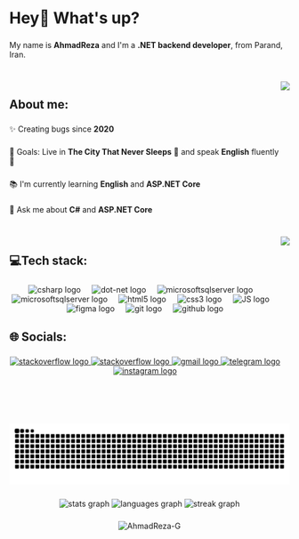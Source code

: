 <h1 align="left">Hey👋 What's up?</h1>

###

<p align="left">My name is <strong>AhmadReza</strong> and I'm a <strong>.NET backend developer</strong>, from Parand, Iran.</p>

###

<br clear="both">

<picture>
  <img align="right" height="250" src="https://media.giphy.com/media/kE8pYISTAEwCvlPueO/giphy.gif"  />
</picture>

<h2 align="left">About me:</h2>

###

<p align="left">✨ Creating bugs since <strong>2020</strong></p>

###

<p align="left">🎯 Goals: Live in <strong>The City That Never Sleeps</strong> 🗽 and speak <strong>English</strong> fluently 🚀</p>

###

<p align="left">📚 I'm currently learning <strong>English</strong> and <strong>ASP.NET Core</strong></p>

###

<p align="left">💬 Ask me about <strong>C#</strong> and <strong>ASP.NET Core</strong></p>

###

<br clear="both">

<img align="right" height="336" src="https://64.media.tumblr.com/db6d7f1e8df0013ac01407dac6074dc4/95b4d24b354169f4-23/s500x750/68e51b92d30ac35f24d3ad422cdeeb470efd4fb5.png"  />

###

<h2 align="left">💻Tech stack:</h2>

###

<div align="center">
  <img src="https://cdn.jsdelivr.net/gh/devicons/devicon/icons/csharp/csharp-original.svg" height="42" alt="csharp logo"  />
  <img width="12" />
  <img src="https://skillicons.dev/icons?i=dotnet" height="42" alt="dot-net logo"  />
  <img width="12" />
  <img src="https://cdn.jsdelivr.net/gh/devicons/devicon@latest/icons/microsoftsqlserver/microsoftsqlserver-original.svg" height="42" alt="microsoftsqlserver logo"  />
  <img width="12" />
  <img src="https://skillicons.dev/icons?i=sqlite" height="42" alt="microsoftsqlserver logo"  />
  <img width="12" />
  <img src="https://cdn.jsdelivr.net/gh/devicons/devicon/icons/html5/html5-original.svg" height="42" alt="html5 logo"  />
  <img width="12" />
  <img src="https://cdn.jsdelivr.net/gh/devicons/devicon/icons/css3/css3-original.svg" height="42" alt="css3 logo"  />
  <img width="12" />
  <img src="https://cdn.jsdelivr.net/gh/devicons/devicon@latest/icons/javascript/javascript-plain.svg" height="42" alt="JS logo"  />
  <img width="12" />
  <img src="https://skillicons.dev/icons?i=figma" height="42" alt="figma logo"  />
  <img width="12" />
  <img src="https://skillicons.dev/icons?i=git" height="42" alt="git logo"  />
  <img width="12" />
  <img src="https://skillicons.dev/icons?i=github" height="42" alt="github logo"  />
</div>

###

<h2 align="left">🌐 Socials:</h2>

###

<div align="center">
  <a href="https://stackoverflow.com/users/22446828" target="_blank">
    <img src="https://raw.githubusercontent.com/maurodesouza/profile-readme-generator/master/src/assets/icons/social/stackoverflow/default.svg" width="54" height="42" alt="stackoverflow logo"  />
  </a>
    <a href="https://codeforces.com/profile/ArG246" target="_blank">
    <img src="https://raw.githubusercontent.com/rahuldkjain/github-profile-readme-generator/master/src/images/icons/Social/codeforces.svg" width="54" height="42" alt="stackoverflow logo"  />
  </a>
  <a href="mailto:ahmadrezagollari@gmail.com" target="_blank">
    <img src="https://raw.githubusercontent.com/maurodesouza/profile-readme-generator/master/src/assets/icons/social/gmail/default.svg" width="54" height="42" alt="gmail logo"  />
  </a>
  <a href="https://t.me/WorkaholicENTJ" target="_blank">
    <img src="https://raw.githubusercontent.com/maurodesouza/profile-readme-generator/master/src/assets/icons/social/telegram/default.svg" width="54" height="42" alt="telegram logo"  />
  </a>
  <a href="https://www.instagram.com/_AhmadRezaG" target="_blank">
    <img src="https://raw.githubusercontent.com/maurodesouza/profile-readme-generator/master/src/assets/icons/social/instagram/default.svg" width="54" height="42" alt="instagram logo"  />
  </a>
</div>

###

<br clear="both">

<picture>
  <source media="(prefers-color-scheme: dark)" srcset="https://github.com/ArG246/ArG246/blob/output/github-contribution-grid-snake-dark.svg" />
  <source media="(prefers-color-scheme: light)" srcset="https://github.com/ArG246/ArG246/blob/output/github-contribution-grid-snake.svg" />
  <img alt="github-snake" src="https://github.com/AhmadReza-G/AhmadReza-G/blob/output/github-contribution-grid-snake-dark.svg" />
</picture>

###

<div align="center">
  <img src="https://github-readme-stats.vercel.app/api?username=AhmadReza-G&hide_title=false&hide_rank=false&show_icons=true&include_all_commits=true&count_private=true&disable_animations=false&theme=dracula&locale=en&hide_border=false&order=1" height="150" alt="stats graph"  />
  <img src="https://github-readme-stats.vercel.app/api/top-langs?username=AhmadReza-G&locale=en&hide_title=false&layout=compact&card_width=320&langs_count=5&theme=dracula&hide_border=false&order=2" height="150" alt="languages graph"  />
  <img src="https://streak-stats.demolab.com?user=AhmadReza-G&locale=en&mode=daily&theme=dracula&hide_border=false&border_radius=5&order=3" height="150" alt="streak graph"  />
</div>

###

<p align="center"> <img src="https://komarev.com/ghpvc/?username=AhmadReza-G&label=Profile%20views&color=88d9fb&style=plastic" alt="AhmadReza-G" /> </p>

###
